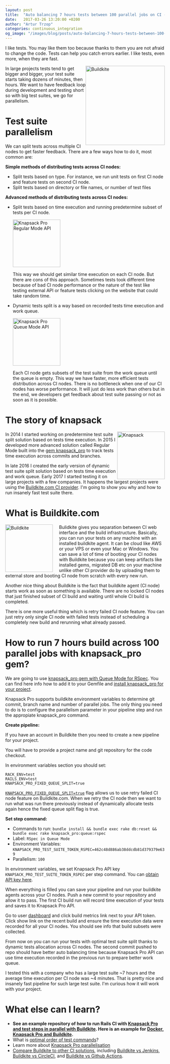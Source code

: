 ```yaml
---
layout: post
title:  "Auto balancing 7 hours tests between 100 parallel jobs on CI - Buildkite example"
date:   2017-03-26 13:20:00 +0200
author: "Artur Trzop"
categories: continuous_integration
og_image: "/images/blog/posts/auto-balancing-7-hours-tests-between-100-parallel-jobs-on-ci-buildkite-example/buildkite.jpg"
---
```


I like tests. You may like them too because thanks to them you are not afraid to change the code. Tests can help you catch errors earlier. I like tests, even more, when they are fast.

<img src="/images/blog/posts/auto-balancing-7-hours-tests-between-100-parallel-jobs-on-ci-buildkite-example/buildkite.jpg" style="width:250px;float:right;" alt="Buildkite" />

In large projects tests tend to get bigger and bigger, your test suite starts taking dozens of minutes, then hours. We want to have feedback loop during development and testing short so with big test suites, we go for parallelism.

# Test suite parallelism

We can split tests across multiple CI nodes to get faster feedback. There are a few ways how to do it, most common are:

__Simple methods of distributing tests across CI nodes:__

* Split tests based on type. For instance, we run unit tests on first CI node and feature tests on second CI node.
* Split tests based on directory or file names, or number of test files

__Advanced methods of distributing tests across CI nodes:__

* Split tests based on time execution and running predetermine subset of tests per CI node.

  <img src="/images/blog/posts/auto-balancing-7-hours-tests-between-100-parallel-jobs-on-ci-buildkite-example/regular_mode.jpg" style="width:150px;" alt="Knapsack Pro Regular Mode API" />

  This way we should get similar time execution on each CI node. But there are cons of this approach. Sometimes tests took different time because of bad CI node performance or the nature of the test like testing external API or feature tests clicking on the website that could take random time.

* Dynamic tests split is a way based on recorded tests time execution and work queue.

  <img src="/images/blog/posts/auto-balancing-7-hours-tests-between-100-parallel-jobs-on-ci-buildkite-example/queue_mode.jpg" style="width:150px;" alt="Knapsack Pro Queue Mode API" />

  Each CI node gets subsets of the test suite from the work queue until the queue is empty. This way we have faster, more efficient tests distribution across CI nodes. There is no bottleneck when one of our CI nodes has worse performance. It will just do less work than others but in the end, we developers get feedback about test suite passing or not as soon as it is possible.

# The story of knapsack

<img src="/images/blog/posts/auto-balancing-7-hours-tests-between-100-parallel-jobs-on-ci-buildkite-example/knapsack.jpg" style="width:150px;float:right;" alt="Knapsack" />

In 2014 I started working on predetermine test suite split solution based on tests time execution. In 2015 I developed more advanced solution called Regular Mode built into the [gem knapsack_pro](https://github.com/KnapsackPro/knapsack_pro-ruby) to track tests time execution across commits and branches.

In late 2016 I created the early version of dynamic test suite split solution based on tests time execution and work queue. Early 2017 I started testing it on large projects with a few companies. It happens the largest projects were using the [Buildkite.com CI provider](https://buildkite.com/?utm_source=docs_knapsackpro&utm_medium=blog_post&utm_campaign=auto-balancing-buildkite). I'm going to show you why and how to run insanely fast test suite there.

# What is Buildkite.com

<img src="/images/blog/posts/auto-balancing-7-hours-tests-between-100-parallel-jobs-on-ci-buildkite-example/buildkite.jpg" style="width:150px;float:left;margin-right:20px;" alt="Buildkite" />

Bulidkite gives you separation between CI web interface and the build infrastructure. Basically, you can run your tests on any machine with an installed buildkite agent. It can be cloud like AWS or your VPS or even your Mac or Windows. You can save a lot of time of booting your CI nodes with Buildkite because you can keep artifacts like installed gems, migrated DB etc on your machine unlike other CI provider do by uploading them to external store and booting CI node from scratch with every new run.

Another nice thing about Buildkite is the fact that buildkite agent (CI node) starts work as soon as something is available. There are no locked CI nodes that just finished subset of CI build and waiting until whole CI build is completed.

There is one more useful thing which is retry failed CI node feature. You can just retry only single CI node with failed tests instead of scheduling a completely new build and rerunning what already passed.

# How to run 7 hours build across 100 parallel jobs with knapsack_pro gem?

We are going to use [knapsack_pro gem with Queue Mode for RSpec](https://github.com/KnapsackPro/knapsack_pro-ruby#queue-mode).
You can find here info how to add it to your Gemfile and [install knapsack_pro for your project](https://github.com/KnapsackPro/knapsack_pro-ruby#installation).

Knapsack Pro supports buildkite environment variables to determine git commit, branch name and number of parallel jobs. The only thing you need to do is to configure the parallelism parameter in your pipeline step and run the appropiate knapsack_pro command.

__Create pipeline:__

If you have an account in Buildkite then you need to create a new pipeline for your project.

You will have to provide a project name and git repository for the code checkout.

In environment variables section you should set:

```
RACK_ENV=test
RAILS_ENV=test
KNAPSACK_PRO_FIXED_QUEUE_SPLIT=true
```

[`KNAPSACK_PRO_FIXED_QUEUE_SPLIT=true`](https://github.com/KnapsackPro/knapsack_pro-ruby#knapsack_pro_fixed_queue_split-remember-queue-split-on-retry-ci-node) flag allows us to use retry failed CI node feature on Buildkite.com. When we retry the CI node then we want to run what was run there previously instead of dynamically allocate tests again hence the fixed queue split flag is true.

__Set step command:__

* Commands to run: `bundle install && bundle exec rake db:reset && bundle exec rake knapsack_pro:queue:rspec`
* Label: `RSpec in Queue Mode`
* Environment Variables: `KNAPSACK_PRO_TEST_SUITE_TOKEN_RSPEC=462c48d886ab38ddcdb81d379379e639`
* Parallelism: `100`

In environment variables, we set Knapsack Pro API key `KNAPSACK_PRO_TEST_SUITE_TOKEN_RSPEC` per step command. You can [obtain API key here](https://knapsackpro.com?utm_source=docs_knapsackpro&utm_medium=blog_post&utm_campaign=auto-balancing-buildkite).

When everything is filled you can save your pipeline and run your buildkite agents across your CI nodes.
Push a new commit to your repository and allow it to pass. The first CI build run will record time execution of your tests and saves it to Knapsack Pro API.

Go to user [dashboard](https://knapsackpro.com/dashboard) and click build metrics link next to your API token. Click show link on the recent build and ensure the time execution data were recorded for all your CI nodes. You should see info that build subsets were collected.

From now on you can run your tests with optimal test suite split thanks to dynamic tests allocation across CI nodes. The second commit pushed to repo should have better auto balancing time because Knapsack Pro API can use time execution recorded in the previous run to prepare better work queue.

I tested this with a company who has a large test suite ~7 hours and the average time execution per CI node was ~4 minutes. That is pretty nice and insanely fast pipeline for such large test suite. I'm curious how it will work with your project.

# What else can I learn?

* __See an example repository of how to run Rails CI with [Knapsack Pro and test steps in parallel with Buildkite](https://github.com/KnapsackPro/buildkite-rails-parallel-example-with-knapsack_pro). Here is an example for [Docker, Knapsack Pro and Buildkite](https://github.com/KnapsackPro/buildkite-rails-docker-parallel-example-with-knapsack_pro).__
* What is [optimal order of test commands](https://github.com/KnapsackPro/knapsack_pro-ruby#what-is-optimal-order-of-test-commands)?
* Learn more about [Knapsack Pro parallelisation](https://knapsackpro.com?utm_source=docs_knapsackpro&utm_medium=blog_post&utm_campaign=auto-balancing-buildkite)
* [Compare Buildkite to other CI solutions](https://knapsackpro.com/ci_comparisons/?utm_source=docs_knapsackpro&utm_medium=blog_post&utm_campaign=auto-balancing-buildkite#buildkite), including [Buildkite vs Jenkins](https://knapsackpro.com/ci_comparisons/buildkite/vs/jenkins?utm_source=docs_knapsackpro&utm_medium=blog_post&utm_campaign=auto-balancing-buildkite), [Buildkite vs CircleCI](https://knapsackpro.com/ci_comparisons/buildkite/vs/circle-ci?utm_source=docs_knapsackpro&utm_medium=blog_post&utm_campaign=auto-balancing-buildkite), and [Buildkite vs Github Actions](https://knapsackpro.com/ci_comparisons/buildkite/vs/github-actions?utm_source=docs_knapsackpro&utm_medium=blog_post&utm_campaign=auto-balancing-buildkite).
